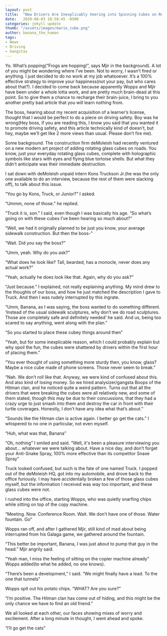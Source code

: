 ```yaml
---
layout: post
title:  "New Drivers Are Inexplicably Veering into Spinning Cubes on Roads"
date:   2020-08-03 18:58:45 -0500
categories: jekyll update
thumb: "/assets/images/mario_cube.png"
author: banana_the_human
tags:
- News
- Driving
- Gangstas
---
```

Yo. What’s popping(“Frogs are hopping!”, says Mjir in the background). A lot of you might be wondering where I’ve been. Not to worry, I wasn’t fired or anything. I just decided to do no work at my job whatsoever. It’s a 100% effective strategy to improve your happiness(not your pay, but who cares about that?). I decided to come back because apparently Wopps and Mjir have been under a whole lotta work, and are pretty much brain-dead at this point. So to give them a chance to recharge their brain-juice, I bring to you another pretty bad article that you will learn nothing from.

The boss, hearing about my recent acquisition of a learner’s license, thought that I would be perfect to do a piece on driving safety. Boy was he wrong(Hey boss, if you are reading this, I know you said that you wanted it to promote driving safety, and this article technically kind of doesn’t, but hey, maybe we’ll get like 2 more views than usual. Please don’t fire me).

Some background. The construction firm deMoleish had recently ventured on a new modern art project of adding rotating glass cubes on roads. You know, just your everyday rotating glass cubes, complete with holographic symbols like stars with eyes and flying blue tortoise shells. But what they didn’t anticipate was their immediate destruction.

I sat down with deMoleish unpaid intern Kons Truckson Jr.(he was the only one available to do an interview, because the rest of them were slacking off), to talk about this issue.

“You go by Kons, Truck, or Junior?” I asked.

“Ummm, none of those.” he replied.

“Truck it is, son.” I said, even though I was basically his age. “So what’s going on with these cubes I’ve been hearing so much about?”

“Well, we had it originally planned to be just you know, your average sidewalk construction. But then the boss-”

“Wait. Did you say the boss?”

“Umm, yeah. Why do you ask?”

“What does he look like? Tall, bearded, has a monocle, never does any actual work?”

“Yeah, actually he does look like that. Again, why do you ask?”

“Just because.” I explained, not really explaining anything. My mind drew to the thoughts of our boss, and how he just matched the description I gave to Truck. And then I was rudely interrupted by this ingrate.

“Umm, Banana, as I was saying, the boss wanted to do something different. ‘Instead of the usual sidewalk sculptures, why don’t we do road sculptures. Those are completely safe and definitely needed’ he said. And us, being too scared to say anything, went along with the plan.”

“So you started to place these cubey things around then”

“Yeah, but for some inexplicable reason, which I could probably explain but why spoil the fun, the cubes were shattered by drivers within the first hour of placing them.”

“You ever thought of using something more sturdy then, you know, glass? Maybe a nice cube made of phone screens. Those never seem to break.”

“Nah. We don’t roll like that. Anyway, we were kind of confused about this. And also kind of losing money. So we hired analysizer/gangsta Boops of the Hitman clan, and he noticed quite a weird pattern. Turns out that all the drivers that were breaking the cubes were all relatively new, and some of them stated, though this may be due to their concussions, that they had a crazy urge to just smash into them and destroy the car in front with their turtle coverages. Honestly, I don’t have any idea what that’s about.”

“Sounds like the Hitman clan is active again. I better go get the cats.” I whispered to no one in particular, not even myself.


“Huh, what was that, Banana”

“Oh, nothing” I smiled and said. “Well, it's been a pleasure interviewing you about… whatever we were talking about. Have a nice day, and don’t forget your Anti-Snake Spray, 100% more effective than its competitor Snaxe Spray”

Truck looked confused, but such is the fate of one named Truck. I popped out of the deMoleish HQ, got into my automobile, and drove back to the office furiously. I may have accidentally broken a few of those glass cubes myself, but the information I received was way too important, and these glass cubes were not.

I rushed into the office, starting Wopps, who was quietly snarfing chips while sitting on top of the copy machine.

“Meeting. Now. Conference Room. Wait. We don’t have one of those. Water fountain. Go”

Wopps ran off, and after I gathered Mjir, still kind of mad about being interrupted from his Galaga game, we gathered around the fountain.

“This better be important, Banana, I was just about to pump that guy in the head.” Mjir angrily said.

“Yeah man, I miss the feeling of sitting on the copier machine already” Wopps added(to what he added, no one knows).

“There’s been a development,” I said. “We might finally have a lead. To the one that tunnels”

Wopps spit out his potato chips. “WHAT? Are you sure?”

“I’m positive. The Hitman clan has come out of hiding, and this might be the only chance we have to find an old friend.”

We all looked at each other, our faces showing mixes of worry and excitement. After a long minute in thought, I went ahead and spoke.

“I’ll go get the cats”
